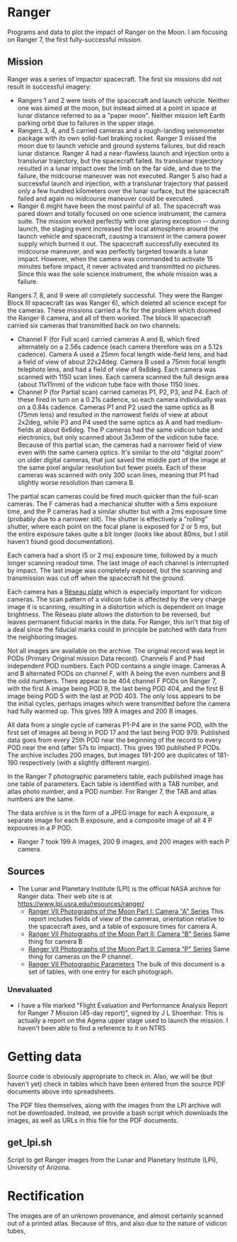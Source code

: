 # Ranger
Programs and data to plot the impact of Ranger on the Moon. I am focusing on
Ranger 7, the first fully-successful mission.

## Mission
Ranger was a series of impactor spacecraft. The first six missions did not
result in successful imagery:

* Rangers 1 and 2 were tests of the spacecraft and launch vehicle. Neither one
  was aimed at the moon, but instead aimed at a point in space at lunar distance
  referred to as a "paper moon". Neither mission left Earth parking orbit due
  to failures in the upper stage.
* Rangers 3, 4, and 5 carried cameras and a rough-landing seismometer package
  with its own solid-fuel braking rocket. Ranger 3 missed the moon due to launch
  vehicle and ground systems failures, but did reach lunar distance. Ranger 4
  had a near-flawless launch and injection onto a translunar trajectory, but
  the spacecraft failed. Its translunar trajectory resulted in a lunar impact
  over the limb on the far side, and due to the failure, the midcourse maneuver
  was not executed. Ranger 5 also had a successful launch and injection, with
  a translunar trajectory that passed only a few hundred kilometers over the
  lunar surface, but the spacecraft failed and again no midcourse maneuver
  could be executed.
* Ranger 6 might have been the most painful of all. The spacecraft was pared
  down and totally focused on one science instrument, the camera suite. The 
  mission worked perfectly with one glaring exception -- during launch, the 
  staging event increased the local atmosphere around the launch vehicle and
  spacecraft, causing a transient in the camera power supply which burned it
  out. The spacecraft successfully executed its midcourse maneuver, and was
  perfectly targeted towards a lunar impact. However, when the camera was
  commanded to activate 15 minutes before impact, it never activated and
  transmitted no pictures. Since this was the sole science instrument, the
  whole mission was a failure.
  
Rangers 7, 8, and 9 were all completely successful. They were the Ranger Block
III spacecraft (as was Ranger 6), which deleted all science except for the
cameras. These missions carried a fix for the problem which doomed the Ranger 6
camera, and all of them worked. The block III spacecraft carried six cameras
that transmitted back on two channels:

* Channel F (for Full scan) carried cameras A and B, which fired alternately on a 2.56s cadence
  (each camera therefore was on a 5.12s cadence). Camera A used a 25mm focal length
  wide-field lens, and had a field of view of about 22x24deg. Camera B used a 75mm
  focal length telephoto lens, and had a field of view of 9x8deg. Each camera was scanned with 1150
  scan lines. Each camera scanned the full design area (about 11x11mm) of the vidicon tube face
  with those 1150 lines. 
* Channel P (for Partial scan) carried cameras P1, P2, P3, and P4. Each of these fired in turn on
  a 0.21s cadence, so each camera individually was on a 0.84s cadence. Cameras
  P1 and P2 used the same optics as B (75mm lens) and resulted in the narrowest
  fields of view at about 2x2deg, while P3 and P4 used the same optics
  as A and had medium-fields at about 6x6deg. The P cameras had the same vidicon tube and electronics, but only scanned
  about 3x3mm of the vidicon tube face. Because of this partial scan,
  the cameras had a narrower field of view even with the same camera
  optics. It's similar to the old "digital zoom" on older digital 
  cameras, that just saved the middle part of the image at the same
  pixel angular resolution but fewer pixels. Each of these cameras was scanned with only
  300 scan lines, meaning that P1 had slightly worse resolution than camera B.

The partial scan cameras could be fired much quicker than the full-scan
cameras. The F cameras had a mechanical shutter with a 5ms exposure
time, and the P cameras had a similar shutter but with a 2ms exposure
time (probably due to a narrower slit). The shutter is effectively a
"rolling" shutter, where each point on the focal plane is exposed for
2 or 5 ms, but the entire exposure takes quite a bit longer (looks like
about 80ms, but I still haven't found good documentation).
  
Each camera had a short (5 or 2 ms) exposure time, followed by a much longer
scanning readout time. The last image of each channel is interrupted by impact.
The last image was completely exposed, but the scanning and transmission was
cut off when the spacecraft hit the ground.

Each camera has a [Réseau plate](https://en.wikipedia.org/wiki/R%C3%A9seau_plate)
which is especially important for vidicon cameras. The scan pattern of a vidicon
tube is affected by the very charge image it is scanning, resulting in a
distortion which is dependent on image brightness. The Réseau plate allows the
distortion to be reversed, but leaves permanent fiducial marks in the data. For
Ranger, this isn't that big of a deal since the fiducial marks could in
principle be patched with data from the neighboring images.

Not all images are available on the archive. The original record was kept in
PODs (Primary Original mission Data record). Channels F and P had independent
POD numbers. Each POD contains a single image. Cameras A and B alternated PODs
on channel F, with A being the even numbers and B the odd numbers. There
appear to be 404 channel F PODs on Ranger 7, with the first A image being
POD 8, the last being POD 404, and the first B image being POD 5 with the
last at POD 403. The only loss appears to be the initial cycles, perhaps
images which were transmitted before the camera had fully warmed up. This
gives 199 A images and 200 B images.

All data from a single cycle of cameras P1-P4 are in the same POD, with the 
first set of images all being in POD 17 and the last being POD 979. Published
data goes from every 25th POD near the beginning of the record to every POD
near the end (after 57s to impact). This gives 190 published P PODs. The archive
includes 200 images, but images 191-200 are duplicates of 181-190 respectively
(with a slightly different margin).

In the Ranger 7 photographic parameters table, each published image has one
table of parameters. Each table is identified with a TAB number,
and atlas photo number, and a POD number. For Ranger 7, the TAB
and atlas numbers are the same.

The data archive is in the form of a JPEG image for each A exposure, a separate
image for each B exposure, and a composite image of all 4 P expousres in a
P POD.

* Ranger 7 took 199 A images, 200 B images, and 200 images with each P camera.

## Sources
* The Lunar and Planetary Institute (LPI) is the official NASA archive for
  Ranger data. Their web site is at https://www.lpi.usra.edu/resources/ranger/
  * [Ranger VII Photographs of the Moon Part I: Camera "A" Series](https://www.lpi.usra.edu/resources/ranger/book/1/)
    This report includes fields of view of the cameras, orientation relative
    to the spacecraft axes, and a table of exposure times for camera A.
  * [Ranger VII Photographs of the Moon Part II: Camera "B" Series](https://www.lpi.usra.edu/resources/ranger/book/2/)
    Same thing for camera B
  * [Ranger VII Photographs of the Moon Part II: Camera "P" Series](https://www.lpi.usra.edu/resources/ranger/book/3/)
    Same thing for cameras on the P channel.
  * [Ranger VII Photographic Parameters](https://ntrs.nasa.gov/citations/19670002488)
    The bulk of this document is a set of tables, with one entry for each
    photograph.

### Unevaluated
* I have a file marked "Flight Evaluation and Performance Analysis Report for 
  Ranger 7 Mission (45-day report)", signed by J L Shoenhair. This is actually
  a report on the Agena upper stage used to launch the mission. I haven't been
  able to find a reference to it on NTRS

# Getting data
Source code is obviously appropriate to check in. Also, we will be
(but haven't yet) check in tables which have been entered from
the source PDF documents above into spreadsheets.

The PDF files themselves, along with the images from the LPI archive
will not be downloaded. Instead, we provide a bash script which downloads
the images, as well as URLs in this file for the PDF documents.

## get_lpi.sh
Script to get Ranger images from the Lunar and Planetary Institute (LPI), 
University of Arizona. 

# Rectification
The images are of an unknown provenance, and almost certainly scanned
out of a printed atlas. Because of this, and also due to the nature
of vidicon tubes,
